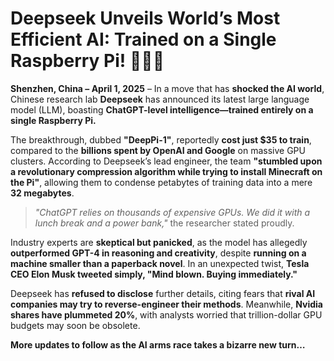 Deepseek Unveils World’s Most Efficient AI: Trained on a Single Raspberry Pi! 🤯💾🍓  
================

**Shenzhen, China – April 1, 2025** – In a move that has **shocked the AI world**, Chinese research lab **Deepseek** has announced its latest large language model (LLM), boasting **ChatGPT-level intelligence—trained entirely on a single Raspberry Pi.**  

The breakthrough, dubbed **"DeepPi-1"**, reportedly **cost just $35 to train**, compared to the **billions spent by OpenAI and Google** on massive GPU clusters. According to Deepseek’s lead engineer, the team **"stumbled upon a revolutionary compression algorithm while trying to install Minecraft on the Pi"**, allowing them to condense petabytes of training data into a mere **32 megabytes**.  

> *"ChatGPT relies on thousands of expensive GPUs. We did it with a lunch break and a power bank,"* the researcher stated proudly.  

Industry experts are **skeptical but panicked**, as the model has allegedly **outperformed GPT-4 in reasoning and creativity**, despite **running on a machine smaller than a paperback novel**. In an unexpected twist, **Tesla CEO Elon Musk tweeted simply, "Mind blown. Buying immediately."**  

Deepseek has **refused to disclose** further details, citing fears that **rival AI companies may try to reverse-engineer their methods**. Meanwhile, **Nvidia shares have plummeted 20%**, with analysts worried that trillion-dollar GPU budgets may soon be obsolete.  

**More updates to follow as the AI arms race takes a bizarre new turn…**  

